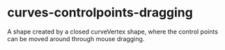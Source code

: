 # curves-controlpoints-dragging

A shape created by a closed curveVertex shape, where the control points can be moved around through mouse dragging.
